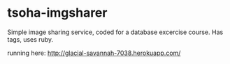 tsoha-imgsharer
=====

Simple image sharing service, coded for a database excercise course.
Has tags, uses ruby.

running here: http://glacial-savannah-7038.herokuapp.com/
